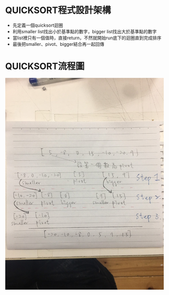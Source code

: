 # QUICKSORT程式設計架構
   * 先定義一個quicksort迴圈
   * 利用smaller list找出小於基準點的數字，bigger list找出大於基準點的數字
   * 當list裡只有一個值時，直接return，不然就開始run底下的迴圈直到完成排序
   * 最後把smaller、pivot、bigger結合再一起回傳
   
# QUICKSORT流程圖

![](https://github.com/jason880111/My-learning-note/blob/master/homework/images/666.jpg)
